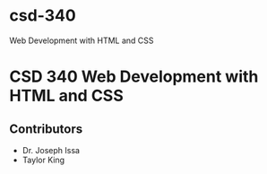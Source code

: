 # csd-340
Web Development with HTML and CSS
<h1>CSD 340 Web Development with HTML and CSS</h1>
<h2>Contributors</h2>
<ul>
  <li>Dr. Joseph Issa</li>
  <li>Taylor King</li>
</ul>
